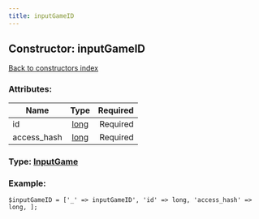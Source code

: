 ```yaml
---
title: inputGameID
---
```

## Constructor: inputGameID  
[Back to constructors index](index.md)



### Attributes:

| Name     |    Type       | Required |
|----------|:-------------:|---------:|
|id|[long](../types/long.md) | Required|
|access\_hash|[long](../types/long.md) | Required|



### Type: [InputGame](../types/InputGame.md)


### Example:

```
$inputGameID = ['_' => inputGameID', 'id' => long, 'access_hash' => long, ];
```